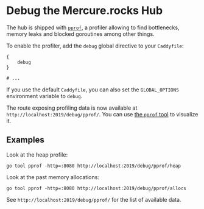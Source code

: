 # Debug the Mercure.rocks Hub

The hub is shipped with [`pprof`](https://blog.golang.org/pprof),
a profiler allowing to find bottlenecks, memory leaks and blocked goroutines
among other things.

To enable the profiler, add the `debug` global directive to your `Caddyfile`:

```Caddyfile
{
	debug
}

# ...
```

If you use the default `Caddyfile`,  you can also set the `GLOBAL_OPTIONS` environment variable to `debug`.

The route exposing profiling data is now available at `http://localhost:2019/debug/pprof/`.
You can use [the `pprof` tool](https://golang.org/pkg/net/http/pprof/) to visualize it.

## Examples

Look at the heap profile:

```console
go tool pprof -http=:8080 http://localhost:2019/debug/pprof/heap
```

Look at the past memory allocations:

```console
go tool pprof -http=:8080 http://localhost:2019/debug/pprof/allocs
```

See `http://localhost:2019/debug/pprof/` for the list of available data.
